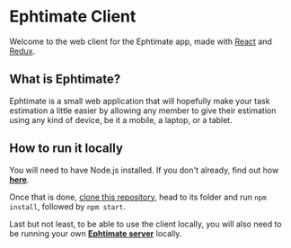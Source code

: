 # Ephtimate Client

Welcome to the web client for the Ephtimate app, made with [React][1] and [Redux][2].

## What is Ephtimate?

Ephtimate is a small web application that will hopefully make your task estimation a little easier by allowing any member to give their estimation using any kind of device, be it a mobile, a laptop, or a tablet.

## How to run it locally

You will need to have Node.js installed. If you don't already, find out how [**here**][3].

Once that is done, [clone this repository][4], head to its folder and run `npm install`, followed by `npm start`.

Last but not least, to be able to use the client locally, you will also need to be running your own [**Ephtimate server**][5] locally.

[1]: https://facebook.github.io/react/
[2]: http://redux.js.org/
[3]: https://nodejs.org/en/
[4]: https://help.github.com/articles/cloning-a-repository/
[5]: https://github.com/nmarcora/ephtimate-server